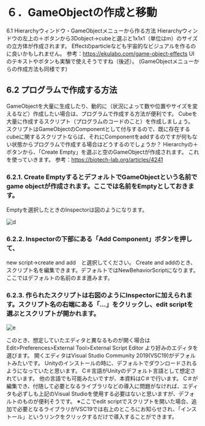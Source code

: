 # ６．GameObjectの作成と移動

6.1 Hierarchyウィンドウ・GameObjectメニューから作る方法
Hierarchyウィンドウの左上の＋ボタンから3Dobject→cubeと選ぶと1x1x1（単位はm）のサイズの立方体が作成されます。
Effectのparticleなども宇宙的なビジュアルを作るのに良いかもしれません。
参考：https://ekulabo.com/game-object-effects
UIのテキストやボタンも実験で使えそうですね（後述）。
(GameObjectメニューからの作成方法も同様です)



## 6.2 プログラムで作成する方法
GameObjectを大量に生成したり、動的に（状況によって数や位置やサイズを変えるなど）作成したい場合は、プログラムで作成する方法が便利です。
Cubeを大量に作成するスクリプト（プログラムのコードのこと）を作成しましょう。
スクリプトはGameObjectのComponentとして付与するので、既に存在するcubeに関するスクリプトならば、それにComponentをaddするのですが何もない状態からプログラムで作成する場合はどうするのでしょうか？
Hierarchyの＋ボタンから、「Create Empty」を選ぶと空のGameObjectが作成されます。
これを使っていきます。
参考：https://biotech-lab.org/articles/4241

### 6.2.1. Create EmptyするとデフォルトでGameObjectという名前でgame objectが作成されます。ここでは名前をEmptyとしておきます。
Emptyを選択したときのInspectorは図のようになります。

![d](https://user-images.githubusercontent.com/5643842/127961569-0d97cea2-cb62-4eed-9d8b-dbac92143062.png)


### 6.2.2. Inspectorの下部にある「Add Component」ボタンを押して、
new script→create and add　と選択してください。
Create and addのとき、スクリプト名を編集できます。デフォルトではNewBehaviorScriptになります。ここではデフォルトの名前のまま進みます。


### 6.2.3. 作られたスクリプトは右図のようにInspectorに加えられます。スクリプト名の右端にある「…」をクリックし、edit scriptを選ぶとスクリプトが開かれます。

![e](https://user-images.githubusercontent.com/5643842/127961585-927edb80-3933-4d0d-a898-f16ead4f28a5.png)


このとき、想定していたエディタと異なるものが開く場合は
Edit>Preferences>External Tool>External Script Editor
より好みのエディタを選びます。
開くエディタはVisual Studio Community 2019(VSC19)がデフォルトみたいです。
Unityのインストールの時に、デフォルトでダウンロードされるようになっていたと思います。
C＃言語がUnityのデフォルト言語として想定されています。
他の言語でも可能みたいですが、本資料はC＃で行います。
C＃が編集でき、付随して必要となるライブラリなどの導入に問題がなければ、エディタも必ずしも上記のVisual Studioを使用する必要はないと思いますが、デフォルトのものが便利そうです。
※ここでedit scriptでスクリプトを開いた場合、追加で必要となるライブラリがVSC19では右上のところにお知らせされ、「インストール」というリンクをクリックするだけで導入することができます。
